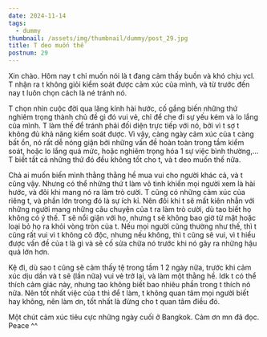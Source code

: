```yaml
---
date: 2024-11-14
tags:
  - dummy
thumbnail: /assets/img/thumbnail/dummy/post_29.jpg
title: T deo muốn thế
postnum: 29
---
```

Xin chào. Hôm nay t chỉ muốn nói là t đang cảm thấy buồn và khó chịu vcl. T nhận ra t không giỏi kiểm soát được cảm xúc của mình, và từ trước đến nay t luôn chọn cách là né tránh nó. 

T chọn nhìn cuộc đời qua lăng kính hài hước, cố gắng biến những thứ nghiêm trọng thành chủ đề gì đó vui vẻ, chỉ để che đi sự yếu kém và lo lắng của mình. T làm thế để tránh phải đối diện trực tiếp với nó, bởi vì t sợ t không đủ khả năng kiểm soát được. Vì vậy, càng ngày cảm xúc của t càng bất ổn, nó rất dễ nóng giận bởi những vấn đề hoàn toàn trong tầm kiểm soát, hoặc lo lắng quá mức, hoặc nghiêm trọng hóa 1 sự việc bình thường,... T biết tất cả những thứ đó đều không tốt cho t, và t deo muốn thế nữa.

Chả ai muốn biến mình thằng thằng hề mua vui cho người khác cả, và t cũng vậy. Nhưng có thể những thứ t làm vô tình khiến mọi người xem là hài hước, và đôi khi mang nó ra làm trò cười. T cũng có những cảm xúc của riêng t, và phần lớn trong đó là sự ích kỉ. Nên đôi khi t sẽ mất kiên nhẫn với những người mang những câu chuyện của t ra làm trò cười, dù tao biết họ không có ý thế. T sẽ nổi giận với họ, nhưng t sẽ không bao giờ từ mặt hoặc loại bỏ họ ra khỏi vòng tròn của t. Nếu mọi người cũng thường như thế, thì t cũng rất vui vì t không cô độc, nhưng nếu không, thì t cũng sẽ vui, vì t hiểu được vấn đề của t là gì và sẽ cố sửa chữa nó trước khi nó gây ra những hậu quả lớn hơn.

Kệ đi, dù sao t cũng sẽ cảm thấy tệ trong tầm 1 2 ngày nữa, trước khi cảm xúc dịu dần và t sẽ (lần nữa) vui vẻ trở lại, và làm một thằng hề. Idk t có thể thích cảm giác này, nhưng tao không biết bao nhiêu phần trong t thích nó nữa. Nên tốt nhất việc của t thì để t làm, t không quan tâm mọi người biết hay không, nên làm ơn, tốt nhất là đừng cho t quan tâm điều đó.

Một chút cảm xúc tiêu cực những ngày cuối ở Bangkok. Cảm ơn mn đã đọc.
Peace ^^